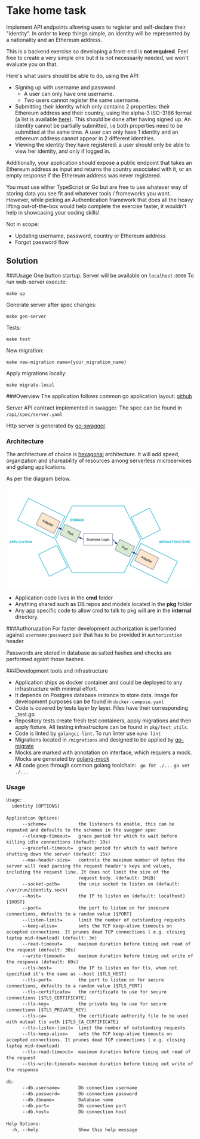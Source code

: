 # Take home task

Implement API endpoints allowing users to register and self-declare their "identity". In order to keep things simple, an identity will be represented by a nationality and an Ethereum address.

This is a backend exercise so developing a front-end is **not required**. Feel free to create a very simple one but it is not necessarily needed, we won't evaluate you on that.

Here's what users should be able to do, using the API:

- Signing up with username and password.
    - A user can only have one username.
    - Two users cannot register the same username.
- Submitting their identity which only contains 2 properties: their Ethereum address and their country, using the alpha-3 ISO-3166 format (a list is available [here](https://github.com/lukes/ISO-3166-Countries-with-Regional-Codes/blob/master/slim-3/slim-3.json)). This should be done after having signed up. An identity cannot be partially submitted, i.e both properties need to be submitted at the same time. A user can only have 1 identity and an ethereum address cannot appear in 2 different identities.
- Viewing the identity they have registered: a user should only be able to view her identity, and only if logged in.

Additionally, your application should expose a public endpoint that takes an Ethereum address as input and returns the country associated with it, or an empty response if the Ethereum address was never registered.

You must use either TypeScript or Go but are free to use whatever way of storing data you see fit and whatever tools / frameworks you want. However, while picking an Authentication framework that does all the heavy lifting out-of-the-box would help complete the exercise faster, it wouldn't help in showcasing your coding skills!

Not in scope:

- Updating username, password, country or Ethereum address
- Forgot password flow

## Solution

###Usage
One button startup. Server will be available on `localhost:8080` To run web-server execute:
```
make up
```

Generate server after spec changes:
```
make gen-server
```

Tests:
```
make test
```

New migration:
```
make new-migration name={your_migration_name}
```

Apply migrations locally:
```
make migrate-local
```

###Overview
The application follows common go application layout: [github](https://github.com/golang-standards/project-layout)  

Server API contract implemented in swagger. The spec can be found in
`/api/spec/server.yaml`  


Http server is generated by [go-swagger](https://github.com/go-swagger/go-swagger).

### Architecture
The architecture of choice is [hexagonal](https://blog.octo.com/en/hexagonal-architecture-three-principles-and-an-implementation-example/) architecture. It will add speed, organization and shareability of resources among serverless microservices and golang applications.

As per the diagram below.

![hexarch](hexarch.png)

- Application code lives in the **cmd** folder
- Anything shared such as DB repos and models located in the **pkg** folder
- Any app specific code to allow cmd to talk to pkg will are in the **internal** directory.

###Authoruzation
For faster development authorization is performed against `username:password` pair that has to be provided in `Authorization` header

Passwords are stored in database as salted hashes and checks are performed againt those hashes.

###Development tools and infrastructure
 - Application ships as docker container and could be deployed to any infrastructure with minimal effort.
 - It depends on Postgres database instance to store data. Image for development purposes can be found in `docker-compose.yaml`
 - Code is covered by tests layer by layer. Files have their corresponding _test.go
 - Repository tests create fresh test containers, apply migrations and then apply fixture. All testing infrastructure can be found in `pkg/test_utils`.
 - Code is linted by `golangci-lint`. To run linter use `make lint`
 - Migrations located in `/migrations` and designed to be applied by [go-migrate](https://github.com/golang-migrate/migrate)
 - Mocks are marked with annotation on interface, which requiers a mock. Mocks are generated by [golang-mock](https://github.com/golang/mock)
 - All code goes through common golang toolchain:
 ` go fmt ./...`
  `go vet ./...`

### Usage
```
Usage:
  identity [OPTIONS]

Application Options:
      --scheme=            the listeners to enable, this can be repeated and defaults to the schemes in the swagger spec
      --cleanup-timeout=   grace period for which to wait before killing idle connections (default: 10s)
      --graceful-timeout=  grace period for which to wait before shutting down the server (default: 15s)
      --max-header-size=   controls the maximum number of bytes the server will read parsing the request header's keys and values, including the request line. It does not limit the size of the
                           request body. (default: 1MiB)
      --socket-path=       the unix socket to listen on (default: /var/run/identity.sock)
      --host=              the IP to listen on (default: localhost) [$HOST]
      --port=              the port to listen on for insecure connections, defaults to a random value [$PORT]
      --listen-limit=      limit the number of outstanding requests
      --keep-alive=        sets the TCP keep-alive timeouts on accepted connections. It prunes dead TCP connections ( e.g. closing laptop mid-download) (default: 3m)
      --read-timeout=      maximum duration before timing out read of the request (default: 30s)
      --write-timeout=     maximum duration before timing out write of the response (default: 60s)
      --tls-host=          the IP to listen on for tls, when not specified it's the same as --host [$TLS_HOST]
      --tls-port=          the port to listen on for secure connections, defaults to a random value [$TLS_PORT]
      --tls-certificate=   the certificate to use for secure connections [$TLS_CERTIFICATE]
      --tls-key=           the private key to use for secure connections [$TLS_PRIVATE_KEY]
      --tls-ca=            the certificate authority file to be used with mutual tls auth [$TLS_CA_CERTIFICATE]
      --tls-listen-limit=  limit the number of outstanding requests
      --tls-keep-alive=    sets the TCP keep-alive timeouts on accepted connections. It prunes dead TCP connections ( e.g. closing laptop mid-download)
      --tls-read-timeout=  maximum duration before timing out read of the request
      --tls-write-timeout= maximum duration before timing out write of the response

db:
      --db.username=       Db connection username
      --db.password=       Db connection password
      --db.dbname=         Database name
      --db.port=           Db connection port
      --db.host=           Db connection host

Help Options:
  -h, --help               Show this help message
```
